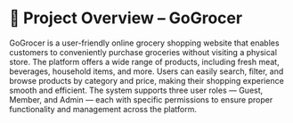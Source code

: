 # 🛒 Project Overview – GoGrocer

GoGrocer is a user-friendly online grocery shopping website that enables customers to conveniently purchase groceries without visiting a physical store. The platform offers a wide range of products, including fresh meat, beverages, household items, and more. Users can easily search, filter, and browse products by category and price, making their shopping experience smooth and efficient. The system supports three user roles — Guest, Member, and Admin — each with specific permissions to ensure proper functionality and management across the platform.
